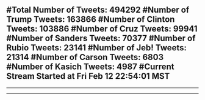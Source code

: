 #Total Number of Tweets: 494292 
#Number of Trump Tweets: 163866
#Number of Clinton Tweets: 103886
#Number of Cruz Tweets: 99941
#Number of Sanders Tweets: 70377
#Number of Rubio Tweets: 23141
#Number of Jeb! Tweets: 21314
#Number of Carson Tweets: 6803
#Number of Kasich Tweets: 4987
#Current Stream Started at Fri Feb 12 22:54:01 MST
---
---
---
